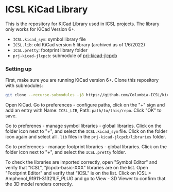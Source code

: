 # ICSL KiCad Library
This is the repository for KiCad Library used in ICSL projects. The library only works for KiCad Version 6+.

- `ICSL.kicad_sym`: symbol library file
- `ICSL.lib`: old KiCad version 5 library (archived as of 1/6/2022)
- `ICSL.pretty`: footprint library folder
- `prj-kicad-jlcpcb`: submodule of [prj-kicad-jlcpcb](https://github.com/TomKeddie/prj-kicad-jlcpcb.git)


### Setting up
First, make sure you are running KiCad version 6+. Clone this repository with submodules:
```bash
git clone --recurse-submodules -j8 https://github.com/Columbia-ICSL/kicad-library.git
```

Open KiCad. Go to preferences - configure paths, click on the "+" sign and add an entry with Name: `ICSL_LIB`, Path: `path/to/this/repo`. Click "OK" to save.

Go to preferenes - manage symbol libraries - global libraries. Click on the folder icon next to "+", and select the `ICSL.kicad_sym` file.
Click on the folder icon again and select all `.lib` files in the `prj-kicad-jlcpcb/libraries` folder.

Go to preferences - manage footprint libraries - global libraries. Click on the folder icon next to "+", and select the `ICSL.pretty` folder.

To check the libraries are imported correctly, open "Symbol Editor" and verify that "ICSL", "jlcpcb-basic-XXX" libraries are on the list. Open "Footprint Editor" and verify that "ICSL" is on the list. Click on ICSL > Amphenol_91911-31321LF_PLUG and go to View - 3D Viewer to confirm that the 3D model renders correctly.
